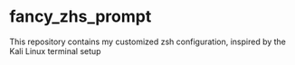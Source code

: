 # fancy_zhs_prompt
This repository contains my customized zsh configuration, inspired by the Kali Linux terminal setup
